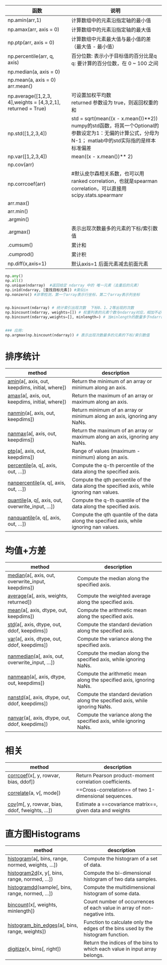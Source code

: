 | 函数                                                         | 说明                                                         |
| ------------------------------------------------------------ | ------------------------------------------------------------ |
| np.amin(arr,1)                                               | 计算数组中的元素沿指定轴的最小值                             |
| np.amax(arr, axis =  0)                                      | 计算数组中的元素沿指定轴的最大值                             |
| np.ptp(arr, axis =  0)                                       | 计算数组中元素最大值与最小值的差（最大值 - 最小值）          |
| np.percentile(arr, q, axis)                                  | 百分位数: 表示小于目标值的百分比是q<br />q: 要计算的百分位数，在 0 ~ 100 之间 |
| np.median(a, axis =  0)                                      |                                                              |
| np.mean(a, axis =  0)<br />arr.mean()                        |                                                              |
| np.average([1,2,3, 4],weights =  [4,3,2,1], returned =  True) | 可设置加权平均数<br />returned 参数设为 true，则返回权重的和 |
| np.std([1,2,3,4])                                            | std = sqrt(mean((x - x.mean())**2))<br />numpy的std函数，将其一个Optional的参数设定为1：无偏的计算公式，分母为N-1； matlab中的std实际指的是样本标准偏差 |
| np.var([1,2,3,4])                                            | mean((x - x.mean())** 2)                                     |
| np.cov(arr)                                                  |                                                              |
| np.corrcoef(arr)                                             | #默认皮尔森相关系数，也可以用ranked correlation，也就是spearman correlation，可以直接用scipy.stats.spearmanr |
| arr.max()                                                    |                                                              |
| arr.min()                                                    |                                                              |
| .argmin()                                                    |                                                              |
| .argmax()                                                    | 表示出现次数最多的元素的下标/索引数值                        |
| .cumsum()                                                    | 累计和                                                       |
| .cumprod()                                                   | 累计积                                                       |
| np.diff(x,axis=1)                                            | 默认axis=1  后面元素减去前面元素                             |



```python
np.any()
np.all()
np.unique(ndarray)  #返回给定 ndarray 中的 唯一元素（去重后的元素）
np.in1d(ndarray, [查找目标元素]) #类似in
np.nonzero() #非零检测，第一个array表示行坐标，第二个array表示列坐标


np.bincount(ndarray) # 统计索引出现次数  下标0、1、2等出现的次数
np.bincount(ndarray, weights=[]) # 权重列表的元素个数与ndarray对应，相加不必为1：即在次数结果的基础上，叠加权重的影响
np.bincount(ndarray,weights=[], minlength=) # 当minlength的数量多于ndarray元素的数量，后面没访问到的设置为0


### 应用:
np.argmax(np.bincount(ndarray)) # 表示出现次数最多的元素的下标/索引数值
```



# 排序统计

| method                                                       | description                                                  |
| ------------------------------------------------------------ | ------------------------------------------------------------ |
| [amin](https://numpy.org/devdocs/reference/generated/numpy.amin.html#numpy.amin)(a[, axis, out, keepdims, initial, where]) | Return the minimum of an array or minimum along an axis.     |
| [amax](https://numpy.org/devdocs/reference/generated/numpy.amax.html#numpy.amax)(a[, axis, out, keepdims, initial, where]) | Return the maximum of an array or maximum along an axis.     |
| [nanmin](https://numpy.org/devdocs/reference/generated/numpy.nanmin.html#numpy.nanmin)(a[, axis, out, keepdims]) | Return minimum of an array or minimum along an axis, ignoring any NaNs. |
| [nanmax](https://numpy.org/devdocs/reference/generated/numpy.nanmax.html#numpy.nanmax)(a[, axis, out, keepdims]) | Return the maximum of an array or maximum along an axis, ignoring any NaNs. |
| [ptp](https://numpy.org/devdocs/reference/generated/numpy.ptp.html#numpy.ptp)(a[, axis, out, keepdims]) | Range of values (maximum - minimum) along an axis.           |
| [percentile](https://numpy.org/devdocs/reference/generated/numpy.percentile.html#numpy.percentile)(a, q[, axis, out, …]) | Compute the q-th percentile of the data along the specified axis. |
| [nanpercentile](https://numpy.org/devdocs/reference/generated/numpy.nanpercentile.html#numpy.nanpercentile)(a, q[, axis, out, …]) | Compute the qth percentile of the data along the specified axis, while ignoring nan values. |
| [quantile](https://numpy.org/devdocs/reference/generated/numpy.quantile.html#numpy.quantile)(a, q[, axis, out, overwrite_input, …]) | Compute the q-th quantile of the data along the specified axis. |
| [nanquantile](https://numpy.org/devdocs/reference/generated/numpy.nanquantile.html#numpy.nanquantile)(a, q[, axis, out, …]) | Compute the qth quantile of the data along the specified axis, while ignoring nan values. |



# 均值+方差

| method                                                       | description                                                  |
| ------------------------------------------------------------ | ------------------------------------------------------------ |
| [median](https://numpy.org/devdocs/reference/generated/numpy.median.html#numpy.median)(a[, axis, out, overwrite_input, keepdims]) | Compute the median along the specified axis.                 |
| [average](https://numpy.org/devdocs/reference/generated/numpy.average.html#numpy.average)(a[, axis, weights, returned]) | Compute the weighted average along the specified axis.       |
| [mean](https://numpy.org/devdocs/reference/generated/numpy.mean.html#numpy.mean)(a[, axis, dtype, out, keepdims]) | Compute the arithmetic mean along the specified axis.        |
| [std](https://numpy.org/devdocs/reference/generated/numpy.std.html#numpy.std)(a[, axis, dtype, out, ddof, keepdims]) | Compute the standard deviation along the specified axis.     |
| [var](https://numpy.org/devdocs/reference/generated/numpy.var.html#numpy.var)(a[, axis, dtype, out, ddof, keepdims]) | Compute the variance along the specified axis.               |
| [nanmedian](https://numpy.org/devdocs/reference/generated/numpy.nanmedian.html#numpy.nanmedian)(a[, axis, out, overwrite_input, …]) | Compute the median along the specified axis, while ignoring NaNs. |
| [nanmean](https://numpy.org/devdocs/reference/generated/numpy.nanmean.html#numpy.nanmean)(a[, axis, dtype, out, keepdims]) | Compute the arithmetic mean along the specified axis, ignoring NaNs. |
| [nanstd](https://numpy.org/devdocs/reference/generated/numpy.nanstd.html#numpy.nanstd)(a[, axis, dtype, out, ddof, keepdims]) | Compute the standard deviation along the specified axis, while ignoring NaNs. |
| [nanvar](https://numpy.org/devdocs/reference/generated/numpy.nanvar.html#numpy.nanvar)(a[, axis, dtype, out, ddof, keepdims]) | Compute the variance along the specified axis, while ignoring NaNs. |



# 相关

| method                                                       | description                                              |
| ------------------------------------------------------------ | -------------------------------------------------------- |
| [corrcoef](https://numpy.org/devdocs/reference/generated/numpy.corrcoef.html#numpy.corrcoef)(x[, y, rowvar, bias, ddof]) | Return Pearson product-moment correlation coefficients.  |
| [correlate](https://numpy.org/devdocs/reference/generated/numpy.correlate.html#numpy.correlate)(a, v[, mode]) | ==Cross-correlation== of two 1-dimensional sequences.    |
| [cov](https://numpy.org/devdocs/reference/generated/numpy.cov.html#numpy.cov)(m[, y, rowvar, bias, ddof, fweights, …]) | Estimate a ==covariance matrix==, given data and weights |



# 直方图Histograms

| method                                                       | description                                                  |
| ------------------------------------------------------------ | ------------------------------------------------------------ |
| [histogram](https://numpy.org/devdocs/reference/generated/numpy.histogram.html#numpy.histogram)(a[, bins, range, normed, weights, …]) | Compute the histogram of a set of data.                      |
| [histogram2d](https://numpy.org/devdocs/reference/generated/numpy.histogram2d.html#numpy.histogram2d)(x, y[, bins, range, normed, …]) | Compute the bi-dimensional histogram of two data samples.    |
| [histogramdd](https://numpy.org/devdocs/reference/generated/numpy.histogramdd.html#numpy.histogramdd)(sample[, bins, range, normed, …]) | Compute the multidimensional histogram of some data.         |
| [bincount](https://numpy.org/devdocs/reference/generated/numpy.bincount.html#numpy.bincount)(x[, weights, minlength]) | Count number of occurrences of each value in array of non-negative ints. |
| [histogram_bin_edges](https://numpy.org/devdocs/reference/generated/numpy.histogram_bin_edges.html#numpy.histogram_bin_edges)(a[, bins, range, weights]) | Function to calculate only the edges of the bins used by the histogram function. |
| [digitize](https://numpy.org/devdocs/reference/generated/numpy.digitize.html#numpy.digitize)(x, bins[, right]) | Return the indices of the bins to which each value in input array belongs. |